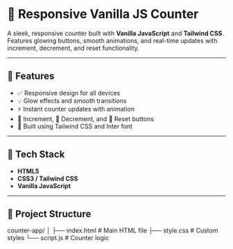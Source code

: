 # 🌟 Responsive Vanilla JS Counter

A sleek, responsive counter built with **Vanilla JavaScript** and **Tailwind CSS**.  
Features glowing buttons, smooth animations, and real-time updates with increment, decrement, and reset functionality.

---

## 🚀 Features
- ✅ Responsive design for all devices  
- 💡 Glow effects and smooth transitions  
- ⚡ Instant counter updates with animation  
- 🔼 Increment, 🔽 Decrement, and 🔄 Reset buttons  
- 🎨 Built using Tailwind CSS and Inter font  

---

## 🧩 Tech Stack
- **HTML5**
- **CSS3 / Tailwind CSS**
- **Vanilla JavaScript**

---

## 📂 Project Structure
counter-app/
│
├── index.html # Main HTML file
├── style.css # Custom styles
└── script.js # Counter logic
